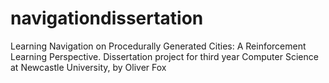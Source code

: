 # navigationdissertation
 Learning Navigation on Procedurally Generated Cities: A Reinforcement Learning Perspective. Dissertation project for third year Computer Science at Newcastle University, by Oliver Fox
